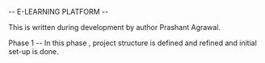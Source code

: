 -- E-LEARNING PLATFORM -- 

This is written during development by author Prashant Agrawal.

Phase 1 -- 
In this phase , project structure is defined and refined and initial set-up is done.